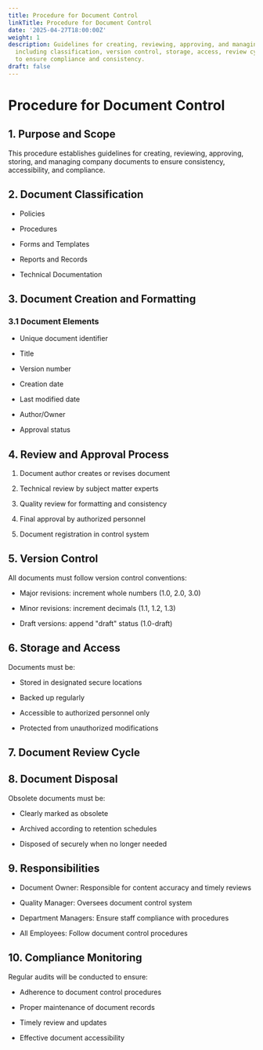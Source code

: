 ```yaml
---
title: Procedure for Document Control
linkTitle: Procedure for Document Control
date: '2025-04-27T18:00:00Z'
weight: 1
description: Guidelines for creating, reviewing, approving, and managing company documents,
  including classification, version control, storage, access, review cycles, and responsibilities
  to ensure compliance and consistency.
draft: false
---
```



# Procedure for Document Control

## 1. Purpose and Scope

This procedure establishes guidelines for creating, reviewing, approving, storing, and managing company documents to ensure consistency, accessibility, and compliance.

## 2. Document Classification

- Policies

- Procedures

- Forms and Templates

- Reports and Records

- Technical Documentation

## 3. Document Creation and Formatting

### 3.1 Document Elements

- Unique document identifier

- Title

- Version number

- Creation date

- Last modified date

- Author/Owner

- Approval status

## 4. Review and Approval Process

1. Document author creates or revises document

1. Technical review by subject matter experts

1. Quality review for formatting and consistency

1. Final approval by authorized personnel

1. Document registration in control system

## 5. Version Control

All documents must follow version control conventions:

- Major revisions: increment whole numbers (1.0, 2.0, 3.0)

- Minor revisions: increment decimals (1.1, 1.2, 1.3)

- Draft versions: append "draft" status (1.0-draft)

## 6. Storage and Access

Documents must be:

- Stored in designated secure locations

- Backed up regularly

- Accessible to authorized personnel only

- Protected from unauthorized modifications

## 7. Document Review Cycle

<!-- Unsupported block type: table -->

## 8. Document Disposal

Obsolete documents must be:

- Clearly marked as obsolete

- Archived according to retention schedules

- Disposed of securely when no longer needed

## 9. Responsibilities

- Document Owner: Responsible for content accuracy and timely reviews

- Quality Manager: Oversees document control system

- Department Managers: Ensure staff compliance with procedures

- All Employees: Follow document control procedures

## 10. Compliance Monitoring

Regular audits will be conducted to ensure:

- Adherence to document control procedures

- Proper maintenance of document records

- Timely review and updates

- Effective document accessibility